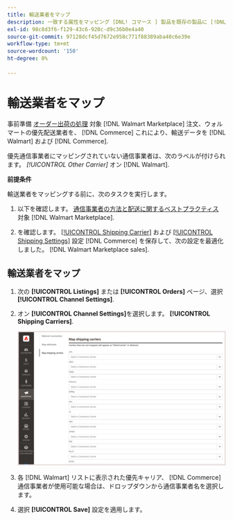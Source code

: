 ```yaml
---
title: 輸送業者をマップ
description: 一致する属性をマッピング [DNL! コマース ] 製品を既存の製品に [!DNL Walmart Marketplace] リストと同期，データ間 [!DNL Channel Manager] および [!DNL Walmart].
exl-id: 98c8d3f6-f129-43c6-920c-d9c36b0e4a40
source-git-commit: 97128dcf45d7672e958c771f88389aba40c6e39e
workflow-type: tm+mt
source-wordcount: '150'
ht-degree: 0%

---
```



# 輸送業者をマップ

事前準備 [オーダー出荷の処理](process-orders.md#ship-an-order) 対象 [!DNL Walmart Marketplace] 注文、ウォルマートの優先配送業者を、 [!DNL Commerce] これにより、輸送データを [!DNL Walmart] および [!DNL Commerce].

優先通信事業者にマッピングされていない通信事業者は、次のラベルが付けられます。 *[!UICONTROL Other Carrier]* オン [!DNL Walmart].

**前提条件**

輸送業者をマッピングする前に、次のタスクを実行します。

1. 以下を確認します。 [通信事業者の方法と配送に関するベストプラクティス](https://sellerhelp.walmart.com/s/guide?article=000009473) 対象 [!DNL Walmart Marketplace].

1. を確認します。 [[!UICONTROL Shipping Carrier]](https://docs.magento.com/user-guide/shipping/carriers.html) および [[!UICONTROL Shipping Settings]](https://docs.magento.com/user-guide/configuration/sales/shipping-settings.html) 設定 [!DNL Commerce] を保存して、次の設定を最適化しました。 [!DNL Walmart Marketplace sales].

## 輸送業者をマップ

1. 次の **[!UICONTROL Listings]** または **[!UICONTROL Orders]** ページ、選択 **[!UICONTROL Channel Settings]**.

1. オン **[!UICONTROL Channel Settings]**&#x200B;を選択します。 **[!UICONTROL Shipping Carriers]**.

   ![輸送業者をマップ](assets/map-shipping-carriers.png)

1. 各 [!DNL Walmart] リストに表示された優先キャリア、 [!DNL Commerce] 通信事業者が使用可能な場合は、ドロップダウンから通信事業者名を選択します。

1. 選択 **[!UICONTROL Save]** 設定を適用します。
